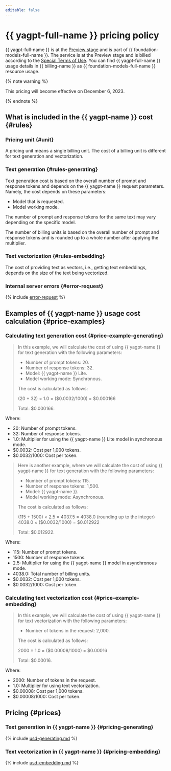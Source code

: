 ```yaml
---
editable: false
---
```


# {{ yagpt-full-name }} pricing policy

{{ yagpt-full-name }} is at the [Preview stage](../overview/concepts/launch-stages.md) and is part of {{ foundation-models-full-name }}. The service is at the Preview stage and is billed according to the [Special Terms of Use](https://yandex.ru/legal/cloud_specialterms/?lang=en#index__section_fk5_d4c_cgb). You can find {{ yagpt-full-name }} usage details in {{ billing-name }} as {{ foundation-models-full-name }} resource usage.

{% note warning %}

This pricing will become effective on December 6, 2023.

{% endnote %}

## What is included in the {{ yagpt-name }} cost {#rules}

### Pricing unit {#unit}

A pricing unit means a single billing unit. The cost of a billing unit is different for text generation and vectorization.

### Text generation {#rules-generating}

Text generation cost is based on the overall number of prompt and response tokens and depends on the {{ yagpt-name }} request parameters. Namely, the cost depends on these parameters:

* Model that is requested.
* Model working mode.

The number of prompt and response tokens for the same text may vary depending on the specific model.

The number of billing units is based on the overall number of prompt and response tokens and is rounded up to a whole number after applying the multiplier.

### Text vectorization {#rules-embedding}

The cost of providing text as vectors, i.e., getting text embeddings, depends on the size of the text being vectorized.

### Internal server errors {#error-request}

{% include [error-request](../_includes/speechkit/error-request.md) %}

## Examples of {{ yagpt-name }} usage cost calculation {#price-examples}

### Calculating text generation cost {#price-example-generating}

> In this example, we will calculate the cost of using {{ yagpt-name }} for text generation with the following parameters:
> * Number of prompt tokens: 20.
> * Number of response tokens: 32.
> * Model: {{ yagpt-name }} Lite.
> * Model working mode: Synchronous.
>
> The cost is calculated as follows:
>
> (20 + 32) × 1.0 × ($0.0032/1000) = $0.000166
>
> Total: $0.000166.

Where:
* 20: Number of prompt tokens.
* 32: Number of response tokens.
* 1.0: Multiplier for using the {{ yagpt-name }} Lite model in synchronous mode.
* $0.0032: Cost per 1,000 tokens.
* $0.0032/1000: Cost per token.


> Here is another example, where we will calculate the cost of using {{ yagpt-name }} for text generation with the following parameters:
> * Number of prompt tokens: 115.
> * Number of response tokens: 1,500.
> * Model: {{ yagpt-name }}.
> * Model working mode: Asynchronous.
>
> The cost is calculated as follows:
>
> (115 + 1500) × 2.5 = 4037.5 = 4038.0 (rounding up to the integer)
> 4038.0 × ($0.0032/1000) = $0.012922
>
> Total: $0.012922.

Where:
* 115: Number of prompt tokens.
* 1500: Number of response tokens.
* 2.5: Multiplier for using the {{ yagpt-name }} model in asynchronous mode.
* 4038.0: Total number of billing units.
* $0.0032: Cost per 1,000 tokens.
* $0.0032/1000: Cost per token.

### Calculating text vectorization cost {#price-example-embedding}

> In this example, we will calculate the cost of using {{ yagpt-name }} for text vectorization with the following parameters:
> * Number of tokens in the request: 2,000.
>
> The cost is calculated as follows:
>
> 2000 × 1.0 × ($0.00008/1000) = $0.00016
>
> Total: $0.00016.

Where:
* 2000: Number of tokens in the request.
* 1.0: Multiplier for using text vectorization.
* $0.00008: Cost per 1,000 tokens.
* $0.00008/1000: Cost per token.


## Pricing {#prices}

### Text generation in {{ yagpt-name }} {#pricing-generating}




{% include [usd-generating.md](../_pricing/yandexgpt/usd-generating.md) %}


### Text vectorization in {{ yagpt-name }} {#pricing-embedding}




{% include [usd-embedding.md](../_pricing/yandexgpt/usd-embedding.md) %}

